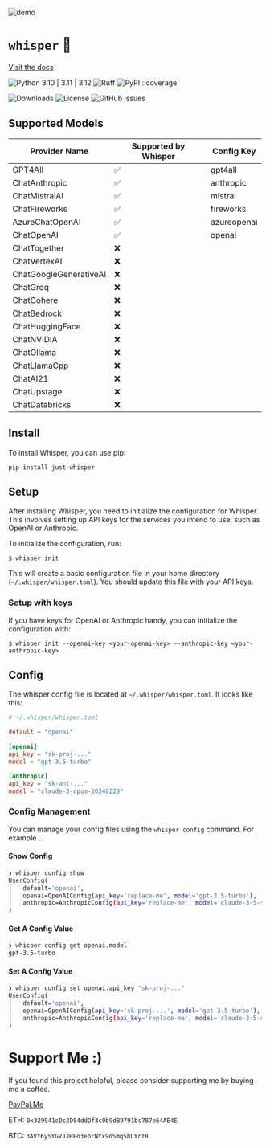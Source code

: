 ![demo](https://github.com/user-attachments/assets/40130388-2452-4902-9bca-2fb76ad79ffe)

# `whisper` 🤫

[Visit the docs](https://syn54x.github.io/whisper/)

![Python 3.10 | 3.11 | 3.12](https://img.shields.io/badge/python-3.10%20|%203.11%20|%203.12-blue.svg)
![Ruff](https://img.shields.io/badge/linted%20by-ruff-FFC107.svg)
![PyPI](https://img.shields.io/pypi/v/just-whisper) ::coverage

![Downloads](https://img.shields.io/pypi/dm/just-whisper)
![License](https://img.shields.io/github/license/syn54x/whisper)
![GitHub issues](https://img.shields.io/github/issues/syn54x/whisper)

## Supported Models

| Provider Name                | Supported by Whisper | Config Key |
|------------------------------|----------------------|------------|
| GPT4All                      | ✅                   | gpt4all    |
| ChatAnthropic                | ✅                   | anthropic  |
| ChatMistralAI                | ✅                   | mistral    |
| ChatFireworks                | ✅                   | fireworks  |
| AzureChatOpenAI              | ✅                   | azureopenai|
| ChatOpenAI                   | ✅                   | openai     |
| ChatTogether                 | ❌                   |            |
| ChatVertexAI                 | ❌                   |            |
| ChatGoogleGenerativeAI       | ❌                   |            |
| ChatGroq                     | ❌                   |            |
| ChatCohere                   | ❌                   |            |
| ChatBedrock                  | ❌                   |            |
| ChatHuggingFace              | ❌                   |            |
| ChatNVIDIA                   | ❌                   |            |
| ChatOllama                   | ❌                   |            |
| ChatLlamaCpp                 | ❌                   |            |
| ChatAI21                     | ❌                   |            |
| ChatUpstage                  | ❌                   |            |
| ChatDatabricks               | ❌                   |            |


## Install

To install Whisper, you can use pip:

```console
pip install just-whisper
```

## Setup

After installing Whisper, you need to initialize the configuration for Whisper. This involves setting up API keys for the services you intend to use, such as OpenAI or Anthropic.

To initialize the configuration, run:

```console
$ whisper init
```

This will create a basic configuration file in your home directory (`~/.whisper/whisper.toml`).  You should update this file with your API keys.

### Setup with keys

If you have keys for OpenAI or Anthropic handy, you can initialize the configuration with:

```console
$ whisper init --openai-key <your-openai-key> --anthropic-key <your-anthropic-key>
```

## Config

The whisper config file is located at `~/.whisper/whisper.toml`.  It looks like this:

```toml
# ~/.whisper/whisper.toml

default = "openai"

[openai]
api_key = "sk-proj-..."
model = "gpt-3.5-turbo"

[anthropic]
api_key = "sk-ant-..."
model = "claude-3-opus-20240229"
```

### Config Management

You can manage your config files using the `whisper config` command.  For example...

#### Show Config

```bash
❯ whisper config show
UserConfig(
│   default='openai',
│   openai=OpenAIConfig(api_key='replace-me', model='gpt-3.5-turbo'),
│   anthropic=AnthropicConfig(api_key='replace-me', model='claude-3-5-sonnet-20240620')
)
```

#### Get A Config Value

```bash
❯ whisper config get openai.model
gpt-3.5-turbo
```

#### Set A Config Value

```bash
❯ whisper config set openai.api_key "sk-proj-..."
UserConfig(
│   default='openai',
│   openai=OpenAIConfig(api_key='sk-proj-...', model='gpt-3.5-turbo'),
│   anthropic=AnthropicConfig(api_key='replace-me', model='claude-3-5-sonnet-20240620')
)
```
# Support Me :)

If you found this project helpful, please consider supporting me by buying me a coffee.

[PayPal.Me](https://paypal.me/syn54x?country.x=US&locale.x=en_US)

ETH: `0x329941cDc2D84ddDf3c0b9dB9791bc787e64AE4E`

BTC: `3AVY6ySYGVJJHFo3ebrNYx9oSmqShLYrz8`

